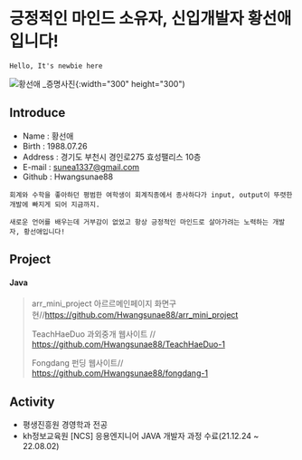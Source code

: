 # 긍정적인 마인드 소유자, 신입개발자 황선애입니다!  
```Hello, It's newbie here```
 
![황선애 _증명사진](https://user-images.githubusercontent.com/98323305/194515837-ec02882f-6634-45cf-9594-b135b9eab3dc.jpg){:width="300" height="300")
 
## Introduce 
* Name : 황선애
* Birth : 1988.07.26
* Address : 경기도 부천시 경인로275 효성팰리스 10층 
* E-mail : sunea1337@gmail.com
* Github : Hwangsunae88 

``` 
회계와 수학을 좋아하던 평범한 여학생이 회계직종에서 종사하다가 input, output이 뚜렷한 개발에 빠지게 되어 지금까지.
 
새로운 언어를 배우는데 거부감이 없었고 항상 긍정적인 마인드로 살아가려는 노력하는 개발자, 황선애입니다!
```

## Project 

#### Java

> arr_mini_project 아르르메인페이지 화면구현//https://github.com/Hwangsunae88/arr_mini_project
> 
> TeachHaeDuo 과외중개 웹사이트 // https://github.com/Hwangsunae88/TeachHaeDuo-1
> 
> Fongdang 펀딩 웹사이트// https://github.com/Hwangsunae88/fongdang-1


## Activity
* 평생진흥원 경영학과 전공
* kh정보교육원 [NCS] 응용엔지니어 JAVA 개발자 과정 수료(21.12.24 ~ 22.08.02)

